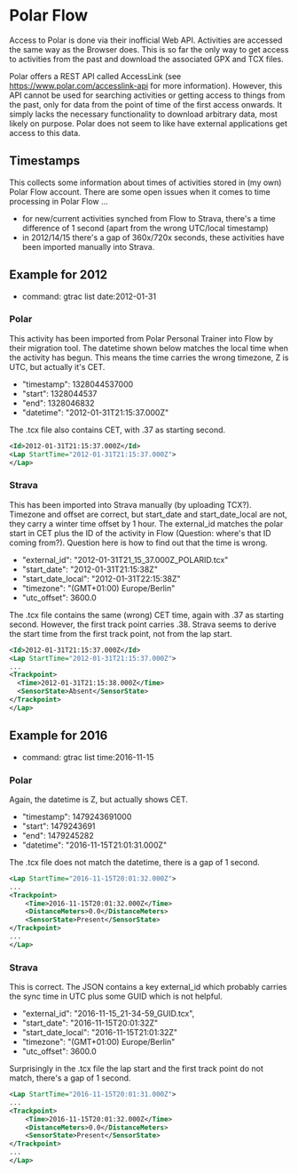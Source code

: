 
# Polar Flow

Access to Polar is done via their inofficial Web API. Activities are accessed the same way as the Browser does. This is
so far the only way to get access to activities from the past and download the associated GPX and TCX files.

Polar offers a REST API called AccessLink (see https://www.polar.com/accesslink-api for more information). However,
this API cannot be used for searching activities or getting access to things from the past, only for data from the point
of time of the first access onwards. It simply lacks the necessary functionality to download arbitrary data, most likely
on purpose. Polar does not seem to like have external applications get access to this data.

## Timestamps

This collects some information about times of activities stored in (my own) Polar Flow account. There are some open
issues when it comes to time processing in Polar Flow ...

- for new/current activities synched from Flow to Strava, there's a time difference of 1 second (apart from the wrong UTC/local timestamp)
- in 2012/14/15 there's a gap of 360x/720x seconds, these activities have been imported manually into Strava.

## Example for 2012

- command: gtrac list date:2012-01-31

### Polar

This activity has been imported from Polar Personal Trainer into Flow by their migration tool. The datetime shown below
matches the local time when the activity has begun. This means the time carries the wrong timezone, Z is UTC, but
actually it's CET.

- "timestamp": 1328044537000
- "start": 1328044537
- "end": 1328046832
- "datetime": "2012-01-31T21:15:37.000Z"

The .tcx file also contains CET, with .37 as starting second.

```xml
<Id>2012-01-31T21:15:37.000Z</Id>
<Lap StartTime="2012-01-31T21:15:37.000Z">
</Lap>
```
### Strava

This has been imported into Strava manually (by uploading TCX?). Timezone and offset are correct, but start_date and
start_date_local are not, they carry a winter time offset by 1 hour. The external_id matches the polar start in CET
plus the ID of the activity in Flow (Question: where's that ID coming from?). Question here is how to find out that
the time is wrong.

- "external_id": "2012-01-31T21_15_37.000Z_POLARID.tcx"
- "start_date": "2012-01-31T21:15:38Z"
- "start_date_local": "2012-01-31T22:15:38Z"
- "timezone": "(GMT+01:00) Europe/Berlin"
- "utc_offset": 3600.0

The .tcx file contains the same (wrong) CET time, again with .37 as starting second. However, the first track point
carries .38. Strava seems to derive the start time from the first track point, not from the lap start.

```xml
<Id>2012-01-31T21:15:37.000Z</Id>
<Lap StartTime="2012-01-31T21:15:37.000Z">
...
<Trackpoint>
  <Time>2012-01-31T21:15:38.000Z</Time>
  <SensorState>Absent</SensorState>
</Trackpoint>
</Lap>
```

## Example for 2016

- command: gtrac list time:2016-11-15

### Polar

Again, the datetime is Z, but actually shows CET.

- "timestamp": 1479243691000
- "start": 1479243691
- "end": 1479245282
- "datetime": "2016-11-15T21:01:31.000Z"

The .tcx file does not match the datetime, there is a gap of 1 second.

```xml
<Lap StartTime="2016-11-15T20:01:32.000Z">
...
<Trackpoint>
	<Time>2016-11-15T20:01:32.000Z</Time>
	<DistanceMeters>0.0</DistanceMeters>
	<SensorState>Present</SensorState>
</Trackpoint>
...
</Lap>
```

### Strava

This is correct. The JSON contains a key external_id which probably carries the sync time in UTC plus some GUID
which is not helpful.

- "external_id": "2016-11-15_21-34-59_GUID.tcx",
- "start_date": "2016-11-15T20:01:32Z"
- "start_date_local": "2016-11-15T21:01:32Z"
- "timezone": "(GMT+01:00) Europe/Berlin"
- "utc_offset": 3600.0

Surprisingly in the .tcx file the lap start and the first track point do not match, there's a gap of 1 second.

```xml
<Lap StartTime="2016-11-15T20:01:31.000Z">
...
<Trackpoint>
	<Time>2016-11-15T20:01:32.000Z</Time>
	<DistanceMeters>0.0</DistanceMeters>
	<SensorState>Present</SensorState>
</Trackpoint>
...
</Lap>
```
